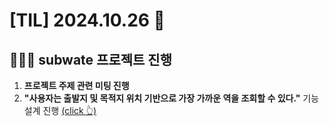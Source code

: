 # [TIL] 2024.10.26 📘
## 🧑🏻‍💻 subwate 프로젝트 진행
1. **프로젝트 주제 관련 미팅 진행**
2. **"사용자는 출발지 및 목적지 위치 기반으로 가장 가까운 역을 조회할 수 있다."** 기능 설계 진행 [(click 👆)](https://github.com/no-cy/TIL/blob/main/project/java/spring/subwate/%EC%82%AC%EC%9A%A9%EC%9E%90%EB%8A%94%20%EC%B6%9C%EB%B0%9C%EC%A7%80%20%EB%B0%8F%20%EB%AA%A9%EC%A0%81%EC%A7%80%20%EC%9C%84%EC%B9%98%20%EA%B8%B0%EB%B0%98%EC%9C%BC%EB%A1%9C%20%EA%B0%80%EC%9E%A5%20%EA%B0%80%EA%B9%8C%EC%9A%B4%20%EC%97%AD%EC%9D%84%20%EC%A1%B0%ED%9A%8C%ED%95%A0%20%EC%88%98%20%EC%9E%88%EB%8B%A4.md)
